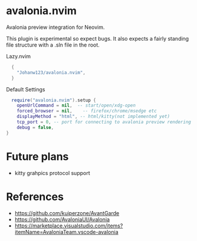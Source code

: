 # avalonia.nvim
Avalonia preview integration for Neovim.

This plugin is experimental so expect bugs. It also expects a fairly standing file structure with a .sln file in the root.

Lazy.nvim
```lua
  {
    "Johanw123/avalonia.nvim",
  }
```

Default Settings
```lua
  require("avalonia.nvim").setup {
    openUrlCommand = nil,  -- start/open/xdg-open
    forced_browser = nil,    -- firefox/chrome/msedge etc
    displayMethod = "html", -- html/kitty(not implemented yet)
    tcp_port = 0, -- port for connecting to avalonia preview rendering process, leave as 0 to let OS decide
    debug = false,
}
```
# Future plans
- kitty grahpics protocol support

# References
- https://github.com/kuiperzone/AvantGarde
- https://github.com/AvaloniaUI/Avalonia
- https://marketplace.visualstudio.com/items?itemName=AvaloniaTeam.vscode-avalonia
